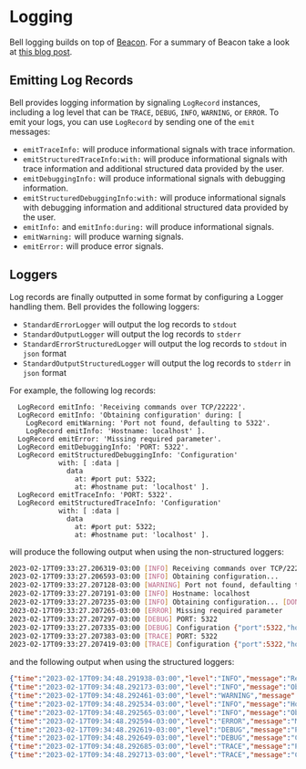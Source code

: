 # Logging

Bell logging builds on top of [Beacon](https://github.com/pharo-project/pharo-beacon).
For a summary of Beacon take a look at [this blog post](http://www.humane-assessment.com/blog/beacon).

## Emitting Log Records

Bell provides logging information by signaling `LogRecord` instances,
including a log level that can be `TRACE`, `DEBUG`, `INFO`, `WARNING`, or `ERROR`.
To emit your logs, you can use `LogRecord` by sending one of the
`emit` messages:

- `emitTraceInfo:` will produce informational signals with trace information.
- `emitStructuredTraceInfo:with:` will produce informational signals with
  trace information and additional structured data provided by the user.
- `emitDebuggingInfo:` will produce informational signals with debugging information.
- `emitStructuredDebuggingInfo:with:` will produce informational signals with
  debugging information and additional structured data provided by the user.
- `emitInfo:` and `emitInfo:during:` will produce informational signals.
- `emitWarning:` will produce warning signals.
- `emitError:` will produce error signals.

## Loggers

Log records are finally outputted in some format by configuring a Logger handling
them. Bell provides the following loggers:

- `StandardErrorLogger` will output the log records to `stdout`
- `StandardOutputLogger` will output the log records to `stderr`
- `StandardErrorStructuredLogger` will output the log records to `stdout` in
  `json` format
- `StandardOutputStructuredLogger` will output the log records to `stderr` in
  `json` format

For example, the following log records:

```smalltalk
  LogRecord emitInfo: 'Receiving commands over TCP/22222'.
  LogRecord emitInfo: 'Obtaining configuration' during: [
    LogRecord emitWarning: 'Port not found, defaulting to 5322'.
    LogRecord emitInfo: 'Hostname: localhost' ].
  LogRecord emitError: 'Missing required parameter'.
  LogRecord emitDebuggingInfo: 'PORT: 5322'.
  LogRecord emitStructuredDebuggingInfo: 'Configuration'
            with: [ :data |
              data
                at: #port put: 5322;
                at: #hostname put: 'localhost' ].
  LogRecord emitTraceInfo: 'PORT: 5322'.
  LogRecord emitStructuredTraceInfo: 'Configuration'
            with: [ :data |
              data
                at: #port put: 5322;
                at: #hostname put: 'localhost' ].
```

will produce the following output when using the non-structured loggers:

```bash
2023-02-17T09:33:27.206319-03:00 [INFO] Receiving commands over TCP/22222
2023-02-17T09:33:27.206593-03:00 [INFO] Obtaining configuration...
2023-02-17T09:33:27.207128-03:00 [WARNING] Port not found, defaulting to 5322
2023-02-17T09:33:27.207191-03:00 [INFO] Hostname: localhost
2023-02-17T09:33:27.207235-03:00 [INFO] Obtaining configuration... [DONE]
2023-02-17T09:33:27.207265-03:00 [ERROR] Missing required parameter
2023-02-17T09:33:27.207297-03:00 [DEBUG] PORT: 5322
2023-02-17T09:33:27.207335-03:00 [DEBUG] Configuration {"port":5322,"hostname":"localhost"}
2023-02-17T09:33:27.207383-03:00 [TRACE] PORT: 5322
2023-02-17T09:33:27.207419-03:00 [TRACE] Configuration {"port":5322,"hostname":"localhost"}
```

and the following output when using the structured loggers:

<!-- markdownlint-disable line_length -->
```json
{"time":"2023-02-17T09:34:48.291938-03:00","level":"INFO","message":"Receiving commands over TCP/22222","process":"Launchpad CLI"}
{"time":"2023-02-17T09:34:48.292173-03:00","level":"INFO","message":"Obtaining configuration...","process":"Launchpad CLI"}
{"time":"2023-02-17T09:34:48.292461-03:00","level":"WARNING","message":"Port not found, defaulting to 5322","process":"Launchpad CLI"}
{"time":"2023-02-17T09:34:48.292534-03:00","level":"INFO","message":"Hostname: localhost","process":"Launchpad CLI"}
{"time":"2023-02-17T09:34:48.292565-03:00","level":"INFO","message":"Obtaining configuration... [DONE]","process":"Launchpad CLI"}
{"time":"2023-02-17T09:34:48.292594-03:00","level":"ERROR","message":"Missing required parameter","process":"Launchpad CLI"}
{"time":"2023-02-17T09:34:48.292619-03:00","level":"DEBUG","message":"PORT: 5322","process":"Launchpad CLI"}
{"time":"2023-02-17T09:34:48.292649-03:00","level":"DEBUG","message":"Configuration","process":"Launchpad CLI","port":5322,"hostname":"localhost"}
{"time":"2023-02-17T09:34:48.292685-03:00","level":"TRACE","message":"PORT: 5322","process":"Launchpad CLI"}
{"time":"2023-02-17T09:34:48.292713-03:00","level":"TRACE","message":"Configuration","process":"Launchpad CLI","port":5322,"hostname":"localhost"}
```
